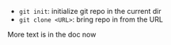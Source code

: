 - `git init`: initialize git repo in the current dir
- `git clone <URL>`: bring repo in from the URL

More text is in the doc now
